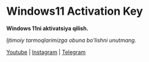 # Windows11 Activation Key
**Windows 11ni aktivatsiya qilish.**


*Ijtimoiy tarmoqlarimizga obuna bo'lishni unutmang.*

[Youtube](https://youtube.com/@muxacode) | [Instagram](https://instagram.com/muxacodee) | [Telegram](https://t.me/Muxacodee)
